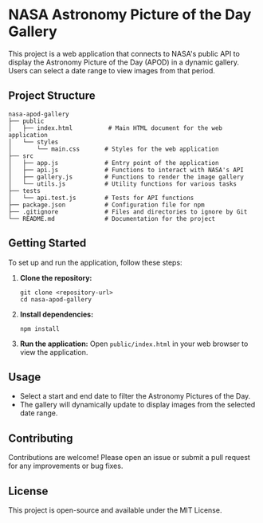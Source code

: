# NASA Astronomy Picture of the Day Gallery

This project is a web application that connects to NASA's public API to display the Astronomy Picture of the Day (APOD) in a dynamic gallery. Users can select a date range to view images from that period.

## Project Structure

```
nasa-apod-gallery
├── public
│   ├── index.html          # Main HTML document for the web application
│   └── styles
│       └── main.css       # Styles for the web application
├── src
│   ├── app.js             # Entry point of the application
│   ├── api.js             # Functions to interact with NASA's API
│   ├── gallery.js         # Functions to render the image gallery
│   └── utils.js           # Utility functions for various tasks
├── tests
│   └── api.test.js        # Tests for API functions
├── package.json           # Configuration file for npm
├── .gitignore             # Files and directories to ignore by Git
└── README.md              # Documentation for the project
```

## Getting Started

To set up and run the application, follow these steps:

1. **Clone the repository:**
   ```
   git clone <repository-url>
   cd nasa-apod-gallery
   ```

2. **Install dependencies:**
   ```
   npm install
   ```

3. **Run the application:**
   Open `public/index.html` in your web browser to view the application.

## Usage

- Select a start and end date to filter the Astronomy Pictures of the Day.
- The gallery will dynamically update to display images from the selected date range.

## Contributing

Contributions are welcome! Please open an issue or submit a pull request for any improvements or bug fixes.

## License

This project is open-source and available under the MIT License.